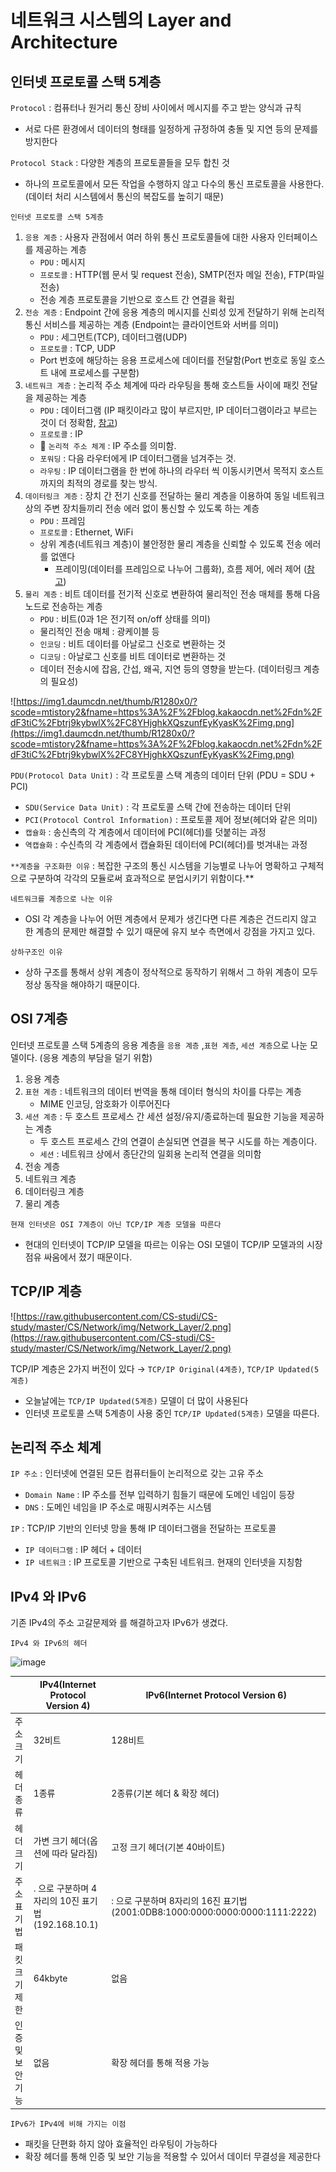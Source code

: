 # 네트워크 시스템의 Layer and Architecture

## 인터넷 프로토콜 스택 5계층

`Protocol` : 컴퓨터나 원거리 통신 장비 사이에서 메시지를 주고 받는 양식과 규칙

- 서로 다른 환경에서 데이터의 형태를 일정하게 규정하여 충돌 및 지연 등의 문제를 방지한다

`Protocol Stack` : 다양한 계층의 프로토콜들을 모두 합친 것

- 하나의 프로토콜에서 모든 작업을 수행하지 않고 다수의 통신 프로토콜을 사용한다. (데이터 처리 시스템에서 통신의 복잡도를 높히기 때문)

`인터넷 프로토콜 스택 5계층`

1. `응용 계층` : 사용자 관점에서 여러 하위 통신 프로토콜들에 대한 사용자 인터페이스를 제공하는 계층
    - `PDU` : 메시지
    - `프로토콜` : HTTP(웹 문서 및 request 전송), SMTP(전자 메일 전송), FTP(파일 전송)
    - 전송 계층 프로토콜을 기반으로 호스트 간 연결을 확립
2. `전송 계층` : Endpoint 간에 응용 계층의 메시지를 신뢰성 있게 전달하기 위해 논리적 통신 서비스를 제공하는 계층 (Endpoint는 클라이언트와 서버를 의미)
    - `PDU` : 세그먼트(TCP), 데이터그램(UDP)
    - `프로토콜` : TCP, UDP
    - Port 번호에 해당하는 응용 프로세스에 데이터를 전달함(Port 번호로 동일 호스트 내에 프로세스를 구분함)
3. `네트워크 계층` : 논리적 주소 체계에 따라 라우팅을 통해 호스트들 사이에 패킷 전달을 제공하는 계층
    - `PDU` : 데이터그램 (IP 패킷이라고 많이 부르지만, IP 데이터그램이라고 부르는 것이 더 정확함, [참고](https://itwiki.kr/w/IP_%EB%8D%B0%EC%9D%B4%ED%84%B0%EA%B7%B8%EB%9E%A8))
    - `프로토콜` : IP
    - 📌 `논리적 주소 체계` : IP 주소를 의미함.
    - `포워딩` : 다음 라우터에게 IP 데이터그램을 넘겨주는 것.
    - `라우팅` : IP 데이터그램을 한 번에 하나의 라우터 씩 이동시키면서 목적지 호스트까지의 최적의 경로를 찾는 방식.
4. `데이터링크 계층` : 장치 간 전기 신호를 전달하는 물리 계층을 이용하여 동일 네트워크 상의 주변 장치들끼리 전송 에러 없이 통신할 수 있도록 하는 계층
    - `PDU` : 프레임
    - `프로토콜` : Ethernet, WiFi
    - 상위 계층(네트워크 계층)이 불안정한 물리 계층을 신뢰할 수 있도록 전송 에러를 없앤다
        - 프레이밍(데이터를 프레임으로 나누어 그룹화), 흐름 제어, 에러 제어 ([참고](http://www.ktword.co.kr/test/view/view.php?no=380))
5. `물리 계층` : 비트 데이터를 전기적 신호로 변환하여 물리적인 전송 매체를 통해 다음 노드로 전송하는 계층
    - `PDU` : 비트(0과 1은 전기적 on/off 상태를 의미)
    - 물리적인 전송 매체 : 광케이블 등
    - `인코딩` : 비트 데이터를 아날로그 신호로 변환하는 것
    - `디코딩` : 아날로그 신호를 비트 데이터로 변환하는 것
    - 데이터 전송시에 잡음, 간섭, 왜곡, 지연 등의 영향을 받는다. (데이터링크 계층의 필요성)

![https://img1.daumcdn.net/thumb/R1280x0/?scode=mtistory2&fname=https%3A%2F%2Fblog.kakaocdn.net%2Fdn%2FdF3tiC%2Fbtrj9kybwlX%2FC8YHjghkXQszunfEyKyasK%2Fimg.png](https://img1.daumcdn.net/thumb/R1280x0/?scode=mtistory2&fname=https%3A%2F%2Fblog.kakaocdn.net%2Fdn%2FdF3tiC%2Fbtrj9kybwlX%2FC8YHjghkXQszunfEyKyasK%2Fimg.png)

`PDU(Protocol Data Unit)` : 각 프로토콜 스택 계층의 데이터 단위 (PDU = SDU + PCI)

- `SDU(Service Data Unit)` : 각 프로토콜 스택 간에 전송하는 데이터 단위
- `PCI(Protocol Control Information)` : 프로토콜 제어 정보(헤더와 같은 의미)
- `캡슐화` : 송신측의 각 계층에서 데이터에 PCI(헤더)를 덧붙히는 과정
- `역캡슐화` : 수신측의 각 계층에서 캡슐화된 데이터에 PCI(헤더)를 벗겨내는 과정

`**계층을 구조화한 이유` : 복잡한 구조의 통신 시스템을 기능별로 나누어 명확하고 구체적으로 구분하여 각각의 모듈로써 효과적으로 분업시키기 위함이다.** 

`네트워크를 계층으로 나눈 이유`

- OSI 각 계층을 나누어 어떤 계층에서 문제가 생긴다면 다른 계층은 건드리지 않고 한 계층의 문제만 해결할 수 있기 때문에 유지 보수 측면에서 강점을 가지고 있다.

`상하구조인 이유`

- 상하 구조를 통해서 상위 계층이 정삭적으로 동작하기 위해서 그 하위 계층이 모두 정상 동작을 해야하기 때문이다.

## OSI 7계층

인터넷 프로토콜 스택 5계층의 응용 계층을 `응용 계층` ,`표현 계층`, `세션 계층`으로 나눈 모델이다. (응용 계층의 부담을 덜기 위함)

1. 응용 계층
2. `표현 계층` : 네트워크의 데이터 번역을 통해 데이터 형식의 차이를 다루는 계층
    - MIME 인코딩, 암호화가 이루어진다
3. `세션 계층` : 두 호스트 프로세스 간 세션 설정/유지/종료하는데 필요한 기능을 제공하는 계층
    - 두 호스트 프로세스 간의 연결이 손실되면 연결을 복구 시도를 하는 계층이다.
    - `세션` : 네트워크 상에서 종단간의 일회용 논리적 연결을 의미함
4. 전송 계층
5. 네트워크 계층
6. 데이터링크 계층
7. 물리 계층

`현재 인터넷은 OSI 7계층이 아닌 TCP/IP 계층 모델을 따른다`

- 현대의 인터넷이 TCP/IP 모델을 따르는 이유는 OSI 모델이 TCP/IP 모델과의 시장 점유 싸움에서 졌기 때문이다.

## TCP/IP 계층

![https://raw.githubusercontent.com/CS-studi/CS-study/master/CS/Network/img/Network_Layer/2.png](https://raw.githubusercontent.com/CS-studi/CS-study/master/CS/Network/img/Network_Layer/2.png)

TCP/IP 계층은 2가지 버전이 있다 → `TCP/IP Original(4계층)`, `TCP/IP Updated(5계층)`

- 오늘날에는 `TCP/IP Updated(5계층)` 모델이 더 많이 사용된다
- 인터넷 프로토콜 스택 5계층이 사용 중인 `TCP/IP Updated(5계층)` 모델을 따른다.

## 논리적 주소 체계

`IP 주소` : 인터넷에 연결된 모든 컴퓨터들이 논리적으로 갖는 고유 주소

- `Domain Name` :  IP 주소를 전부 입력하기 힘들기 때문에 도메인 네임이 등장
- `DNS` : 도메인 네임을 IP 주소로 매핑시켜주는 시스템

`IP` : TCP/IP 기반의 인터넷 망을 통해 IP 데이터그램을 전달하는 프로토콜

- `IP 데이터그램` : IP 헤더 + 데이터
- `IP 네트워크` : IP 프로토콜 기반으로 구축된 네트워크. 현재의 인터넷을 지칭함

## IPv4 와 IPv6

기존 IPv4의 주소 고갈문제와 를 해결하고자 IPv6가 생겼다.

`IPv4 와 IPv6의 헤더`

![image](https://user-images.githubusercontent.com/44316546/161203892-2625c2df-81c1-4a44-b9fe-3e809eca0665.png)


|  | IPv4(Internet Protocol Version 4) | IPv6(Internet Protocol Version 6) |
| --- | --- | --- |
| 주소 크기 | 32비트 | 128비트 |
| 헤더 종류 | 1종류 | 2종류(기본 헤더 & 확장 헤더) |
| 헤더 크기 | 가변 크기 헤더(옵션에 따라 달라짐) | 고정 크기 헤더(기본 40바이트) |
| 주소 표기법 | . 으로 구분하며 4자리의 10진 표기법(192.168.10.1) | : 으로 구분하며 8자리의 16진 표기법(2001:0DB8:1000:0000:0000:0000:1111:2222) |
| 패킷 크기 제한 | 64kbyte | 없음 |
| 인증 및 보안 기능 | 없음 | 확장 헤더를 통해 적용 가능 |

`IPv6가 IPv4에 비해 가지는 이점`

- 패킷을 단편화 하지 않아 효율적인 라우팅이 가능하다
- 확장 헤더를 통해 인증 및 보안 기능을 적용할 수 있어서 데이터 무결성을 제공한다
